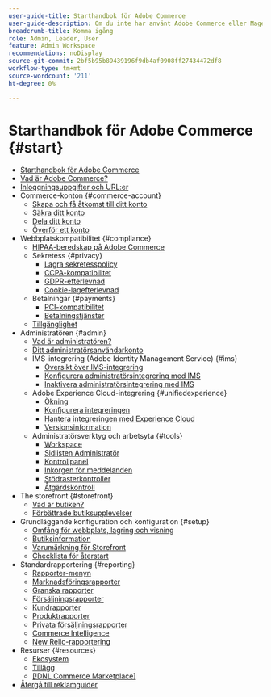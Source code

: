 ```yaml
---
user-guide-title: Starthandbok för Adobe Commerce
user-guide-description: Om du inte har använt Adobe Commerce eller Magento Open Source tidigare bör du identifiera resurser i ekosystemet  [!DNL Commerce] , följa kundresan för att utforska din butik och lära dig mer om viktiga funktioner.
breadcrumb-title: Komma igång
role: Admin, Leader, User
feature: Admin Workspace
recommendations: noDisplay
source-git-commit: 2bf5b95b89439196f9db4af0908ff27434472df8
workflow-type: tm+mt
source-wordcount: '211'
ht-degree: 0%

---
```



# Starthandbok för Adobe Commerce {#start}

+ [Starthandbok för Adobe Commerce](guide-overview.md)
+ [Vad är Adobe Commerce?](about.md)
+ [Inloggningsuppgifter och URL:er](login-urls.md)
+ Commerce-konton {#commerce-account}
   + [Skapa och få åtkomst till ditt konto](commerce-account-create.md)
   + [Säkra ditt konto](commerce-account-secure.md)
   + [Dela ditt konto](commerce-account-share.md)
   + [Överför ett konto](commerce-account-transfer.md)
+ Webbplatskompatibilitet {#compliance}
   + [HIPAA-beredskap på Adobe Commerce](hipaa-ready-service.md)
   + Sekretess {#privacy}
      + [Lagra sekretesspolicy](privacy-policy.md)
      + [CCPA-kompatibilitet](compliance-ccpa.md)
      + [GDPR-efterlevnad](compliance-gdpr.md)
      + [Cookie-lagefterlevnad](compliance-cookie-law.md)
   + Betalningar {#payments}
      + [PCI-kompatibilitet](compliance-pci.md)
      + [Betalningstjänster](compliance-payment-services-directive.md)
   + [Tillgänglighet](navigation-accessibility.md)
+ Administratören {#admin}
   + [Vad är administratören?](admin.md)
   + [Ditt administratörsanvändarkonto](admin-signin.md)
   + IMS-integrering (Adobe Identity Management Service) {#ims}
      + [Översikt över IMS-integrering](adobe-ims-integration-overview.md)
      + [Konfigurera administratörsintegrering med IMS](adobe-ims-config.md)
      + [Inaktivera administratörsintegrering med IMS](adobe-ims-disable.md)
   + Adobe Experience Cloud-integrering {#unifiedexperience}
      + [Ökning](admin-unified-experience-integration-overview.md)
      + [Konfigurera integreringen](admin-unified-experience-integration-configure.md)
      + [Hantera integreringen med Experience Cloud](admin-unified-experience-integration-manage.md)
      + [Versionsinformation](admin-unified-experience-release-notes.md)
   + Administratörsverktyg och arbetsyta {#tools}
      + [Workspace](admin-workspace.md)
      + [Sidlisten Administratör](admin-menu.md)
      + [Kontrollpanel](admin-dashboard.md)
      + [Inkorgen för meddelanden](admin-message-inbox.md)
      + [Stödrasterkontroller](admin-grid-controls.md)
      + [Åtgärdskontroll](admin-actions-control.md)
+ The storefront {#storefront}
   + [Vad är butiken?](storefront.md)
   + [Förbättrade butiksupplevelser](enhanced-experiences.md)
+ Grundläggande konfiguration och konfiguration {#setup}
   + [Omfång för webbplats, lagring och visning](websites-stores-views.md)
   + [Butiksinformation](store-details.md)
   + [Varumärkning för Storefront](storefront-branding.md)
   + [Checklista för återstart](prelaunch-checklist.md)
+ Standardrapportering {#reporting}
   + [Rapporter-menyn](reports-menu.md)
   + [Marknadsföringsrapporter](marketing-reports.md)
   + [Granska rapporter](review-reports.md)
   + [Försäljningsrapporter](sales-reports.md)
   + [Kundrapporter](customer-reports.md)
   + [Produktrapporter](product-reports.md)
   + [Privata försäljningsrapporter](private-sales-reports.md)
   + [Commerce Intelligence](business-intelligence.md)
   + [New Relic-rapportering](new-relic-reporting.md)
+ Resurser {#resources}
   + [Ekosystem](resources.md)
   + [Tillägg](extensions.md)
   + [[!DNL Commerce Marketplace]](commerce-marketplace.md)
+ [Återgå till reklamguider](https://experienceleague.adobe.com/en/docs/commerce-admin/user-guides/home)

